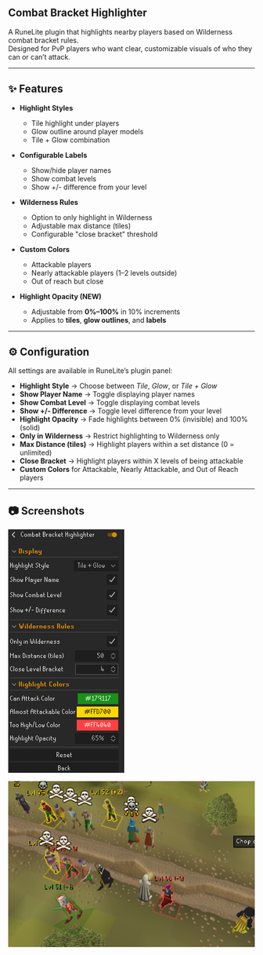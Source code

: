 ## Combat Bracket Highlighter

A RuneLite plugin that highlights nearby players based on Wilderness combat bracket rules.  
Designed for PvP players who want clear, customizable visuals of who they can or can’t attack.

---

## ✨ Features

- **Highlight Styles**
    - Tile highlight under players
    - Glow outline around player models
    - Tile + Glow combination

- **Configurable Labels**
    - Show/hide player names
    - Show combat levels
    - Show +/- difference from your level

- **Wilderness Rules**
    - Option to only highlight in Wilderness
    - Adjustable max distance (tiles)
    - Configurable "close bracket" threshold

- **Custom Colors**
    - Attackable players
    - Nearly attackable players (1–2 levels outside)
    - Out of reach but close

- **Highlight Opacity (NEW)**
    - Adjustable from **0%–100%** in 10% increments
    - Applies to **tiles**, **glow outlines**, and **labels**

---

## ⚙️ Configuration

All settings are available in RuneLite’s plugin panel:

- **Highlight Style** → Choose between *Tile*, *Glow*, or *Tile + Glow*
- **Show Player Name** → Toggle displaying player names
- **Show Combat Level** → Toggle displaying combat levels
- **Show +/- Difference** → Toggle level difference from your level
- **Highlight Opacity** → Fade highlights between 0% (invisible) and 100% (solid)
- **Only in Wilderness** → Restrict highlighting to Wilderness only
- **Max Distance (tiles)** → Highlight players within a set distance (0 = unlimited)
- **Close Bracket** → Highlight players within X levels of being attackable
- **Custom Colors** for Attackable, Nearly Attackable, and Out of Reach players

---

## 📷 Screenshots


![Settings Panel](images/settings.png)


![Tile and Glow](images/tile-glow.png)

